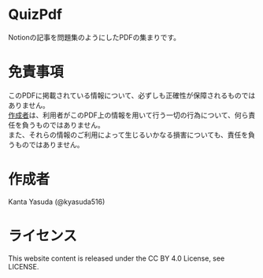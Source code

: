 # QuizPdf
Notionの記事を問題集のようにしたPDFの集まりです。

# 免責事項
このPDFに掲載されている情報について、必ずしも正確性が保障されるものではありません。  
[作成者](#作成者 "作成者")は、利用者がこのPDF上の情報を用いて行う一切の行為について、何ら責任を負うものではありません。  
また、それらの情報のご利用によって生じるいかなる損害についても、責任を負うものではありません。

# 作成者
Kanta Yasuda (@kyasuda516)

# ライセンス
This website content is released under the CC BY 4.0 License, see LICENSE.
